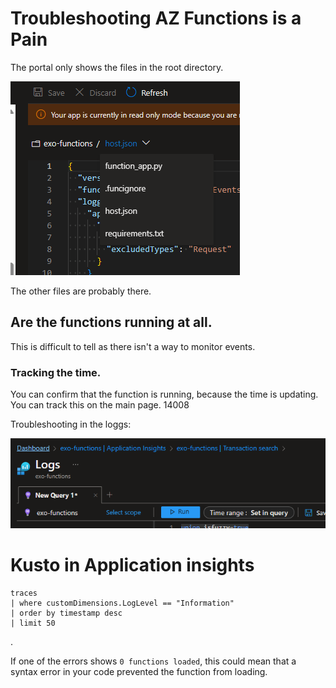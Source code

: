 # Troubleshooting AZ Functions is a Pain

The portal only shows the files in the root directory. 

![Alt text](/docs/img/azfunc_portal_files.png?raw=true "az portal viles view")

The other files are probably there. 

## Are the functions running at all. 
This is difficult to tell as there isn't a way to monitor events. 


### Tracking the time. 
You can confirm that the function is running, because the time is updating. You can track this on the main page. 
14008

Troubleshooting in the loggs:

![alt text](/docs/img/application_insights.png?raw=true "app insights")

# Kusto in Application insights
```kusto
traces
| where customDimensions.LogLevel == "Information"
| order by timestamp desc
| limit 50
```
.

If one of the errors shows `0 functions loaded`, this could mean that a syntax error in your code prevented the function from loading. 
